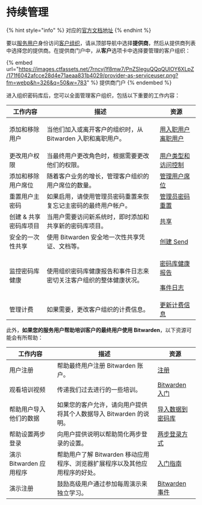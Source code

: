 # 持续管理

{% hint style="info" %}
对应的[官方文档地址](https://bitwarden.com/help/article/manage-client-orgs/)
{% endhint %}

要以[服务用户](provider-users.md#provider-user-types)身份访问[客户组织](provider-portal-overview.md#client-organizations)，请从顶部导航中选择**提供商**，然后从提供商列表中选择您的提供商。在提供商门户中，从**客户**选项卡中选择要管理的客户组织：

{% embed url="https://images.ctfassets.net/7rncvj1f8mw7/PnZSleguQQqQUlOY6XLpZ/171f6042afcce28d4e71aeaa831b4029/provider-as-serviceuser.png?fm=webp&h=326&q=50&w=783" %}
提供商门户
{% endembed %}

进入组织密码库后，您可以全面管理客户组织，包括以下重要的工作内容：

| 工作内容         | 描述                                  | 资源                                                                                                                                                    |
| ------------ | ----------------------------------- | ----------------------------------------------------------------------------------------------------------------------------------------------------- |
| 添加和移除用户      | 当他们加入或离开客户的组织时，从 Bitwarden 入职和离职用户。 | <p><a href="../organizations/user-management.md#onboard-users">用入职用户</a><br><a href="../organizations/user-management.md#offboard-users">离职用户</a></p> |
| 更改用户权限       | 当最终用户更改角色时，根据需要更改他们的权限。             | [用户类型和访问控制](../admin-console/user-management/member-roles-and-permissions.md)                                                                         |
| 添加和移除用户席位    | 随着客户业务的增长，管理客户组织的用户席位的数量。           | [管理用户席位](../organizations/user-management.md#manage-user-seats)                                                                                       |
| 重置用户主密码      | 如果启用，请使用管理员密码重置来恢复忘记主密码的最终用户帐户。     | [管理员密码重置](../admin-console/user-management/account-recovery.md)                                                                                       |
| 创建 & 共享密码库项目 | 当用户需要访问新系统时，即时添加和共享新的密码库项目。         | [共享](../organizations/sharing.md)                                                                                                                     |
| 安全的一次性共享     | 使用 Bitwarden 安全地一次性共享凭证、文档等。        | [创建 Send](../bitwarden-send/create-a-send.md)                                                                                                         |
| 监控密码库健康      | 使用组织密码库健康报告和事件日志来密切关注客户组织的整体健康状况。   | <p><a href="../your-vault/vault-health-reports.md">密码库健康报告</a></p><p><a href="../admin-console/reporting/event-logs.md">事件日志</a></p>                  |
| 管理计费         | 如果需要，更改客户组织的计费信息。                   | [更新计费信息](../plans-and-pricing/update-your-billing-information.md)                                                                                     |

此外，**如果您的服务用户帮助培训客户的最终用户使用 Bitwarden**，以下资源可能会有所帮助：

| 工作内容              | 描述                                          | 资源                                                        |
| ----------------- | ------------------------------------------- | --------------------------------------------------------- |
| 用户注册              | 帮助最终用户注册 Bitwarden 账户。                      | [注册](https://vault.bitwarden.com/#/register)              |
| 观看培训视频            | 传递我们过去进行的一些培训。                              | [Bitwarden 入门](https://bitwarden.com/getting-started)     |
| 帮助用户导入他们的数据       | 如果您的客户允许，请向用户提供将其个人数据导入 Bitwarden 的说明。      | [导入数据到密码库](../import-export/import-data-to-your-vault.md) |
| 帮助设置两步登录          | 向用户提供说明以帮助简化两步登录的设置。                        | [两步登录方式](../two-step-login/two-step-login-methods.md)     |
| 演示 Bitwarden 应用程序 | 帮助用户了解 Bitwarden 移动应用程序、浏览器扩展程序以及其他应用程序的好处。 | [入门指南](../getting-started/)                               |
| 演示注册              | 鼓励高级用户通过参加每周演示来独立学习。                        | [Bitwarden 事件](https://www.crowdcast.io/bitwarden)        |

